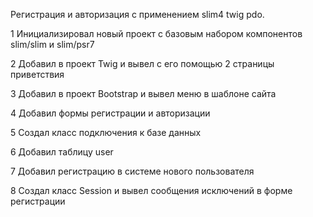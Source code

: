 Регистрация и авторизация с применением slim4 twig pdo.

1   Инициализировал новый проект с базовым набором компонентов slim/slim и slim/psr7

2   Добавил в проект Twig и вывел с его помощью 2 страницы приветствия

3   Добавил в проект Bootstrap и вывел меню в шаблоне сайта

4   Добавил формы регистрации и авторизации

5   Создал класс подключения к базе данных

6   Добавил таблицу user

7   Добавил регистрацию в системе нового пользователя

8   Создал класс Session и вывел сообщения исключений в форме регистрации